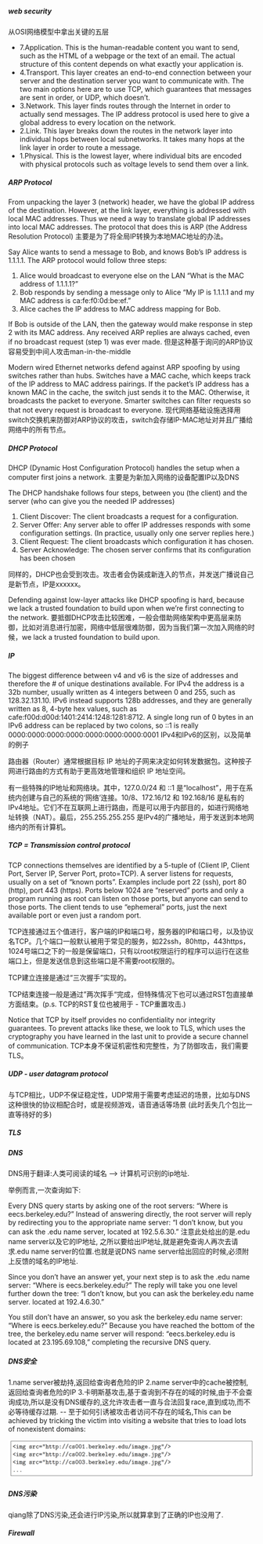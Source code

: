 ##### web security

从OSI网络模型中拿出关键的五层

- 7.Application. This is the human-readable content you want to send, such as the HTML of a webpage or the text of an email. The actual structure of this content depends on what exactly your application is.
- 4.Transport. This layer creates an end-to-end connection between your server and the destination server you want to communicate with. The two main options here are to use TCP, which guarantees that messages are sent in order, or UDP, which doesn’t. 
- 3.Network. This layer finds routes through the Internet in order to actually send messages. The IP address protocol is used here to give a global address to every location on the network. 
- 2.Link. This layer breaks down the routes in the network layer into individual hops between local subnetworks. It takes many hops at the link layer in order to route a message. 
- 1.Physical. This is the lowest layer, where individual bits are encoded with physical protocols such as voltage levels to send them over a link.

##### ARP Protocol

From unpacking the layer 3 (network) header, we have the global IP address of the destination. However, at the link layer, everything is addressed with local MAC addresses. Thus we need a way to translate global IP addresses into local MAC addresses. The protocol that does this is ARP (the Address Resolution Protocol) 主要是为了将全局IP转换为本地MAC地址的办法。

Say Alice wants to send a message to Bob, and knows Bob’s IP address is 1.1.1.1. The ARP protocol would follow three steps: 

1. Alice would broadcast to everyone else on the LAN “What is the MAC address of 1.1.1.1?”
2. Bob responds by sending a message only to Alice “My IP is 1.1.1.1 and my MAC address is ca:fe:f0:0d:be:ef.” 
3. Alice caches the IP address to MAC address mapping for Bob.

If Bob is outside of the LAN, then the gateway would make response in step 2 with its MAC address. Any received ARP replies are always cached, even if no broadcast request (step 1) was ever made. 但是这种基于询问的ARP协议容易受到中间人攻击man-in-the-middle

Modern wired Ethernet networks defend against ARP spoofing by using switches rather than hubs. Switches have a MAC cache, which keeps track of the IP address to MAC address pairings. If the packet’s IP address has a known MAC in the cache, the switch just sends it to the MAC. Otherwise, it broadcasts the packet to everyone. Smarter switches can filter requests so that not every request is broadcast to everyone. 现代网络基础设施选择用switch交换机来防御对ARP协议的攻击，switch会存储IP-MAC地址对并且广播给网络中的所有节点。

##### DHCP Protocol

DHCP (Dynamic Host Configuration Protocol) handles the setup when a computer first joins a network. 主要是为新加入网络的设备配置IP以及DNS

The DHCP handshake follows four steps, between you (the client) and the server (who can give you the needed IP addresses) 

1. Client Discover: The client broadcasts a request for a configuration.
1. Server Offer: Any server able to offer IP addresses responds with some configuration settings. (In practice, usually only one server replies here.) 
1. Client Request: The client broadcasts which configuration it has chosen. 
1. Server Acknowledge: The chosen server confirms that its configuration has been chosen

同样的，DHCP也会受到攻击。攻击者会伪装成新连入的节点，并发送广播说自己是新节点，IP是xxxxxx。

Defending against low-layer attacks like DHCP spoofing is hard, because we lack a trusted foundation to build upon when we’re first connecting to the network. 要抵御DHCP攻击比较困难，一般会借助网络架构中更高层来防御，比如对消息进行加密，网络中低层很难防御，因为当我们第一次加入网络的时候，we lack a trusted foundation to build upon.

##### IP

The biggest difference between v4 and v6 is the size of addresses and therefore the # of unique destinations available. For IPv4 the address is a 32b number, usually written as 4 integers between 0 and 255, such as 128.32.131.10. IPv6 instead supports 128b addresses, and they are generally written as 8, 4-byte hex values, such as cafe:f00d:d00d:1401:2414:1248:1281:8712. A single long run of 0 bytes in an IPv6 address can be replaced by two colons, so ::1 is really 0000:0000:0000:0000:0000:0000:0000:0001
IPv4和IPv6的区别，以及简单的例子

路由器（Router）通常根据目标 IP 地址的子网来决定如何转发数据包。这种按子网进行路由的方式有助于更高效地管理和组织 IP 地址空间。

有一些特殊的IP地址和网络块。其中，127.0.0/24 和 ::1 是“localhost”，用于在系统内创建与自己的系统的‘网络’连接。10/8、172.16/12 和 192.168/16 是私有的IPv4地址。它们不在互联网上进行路由，而是可以用于内部目的，如进行网络地址转换（NAT）。最后，255.255.255.255 是IPv4的广播地址，用于发送到本地网络内的所有计算机。

##### TCP = Transmission control protocol

TCP connections themselves are identified by a 5-tuple of (Client IP, Client Port, Server IP, Server Port, proto=TCP). A server listens for requests, usually on a set of “known ports”. Examples include port 22 (ssh), port 80 (http), port 443 (https). Ports below 1024 are “reserved” ports and only a program running as root can listen on those ports, but anyone can send to those ports. The client tends to use “ephemeral” ports, just the next available port or even just a random port. 

TCP连接通过五个值进行，客户端的IP和端口号，服务器的IP和端口号，以及协议名TCP。几个端口一般默认被用于常见的服务，如22ssh，80http，443https，1024号端口之下的一般是保留端口，只有以root权限运行的程序可以运行在这些端口上，但是发送信息到这些端口是不需要root权限的。

TCP建立连接是通过“三次握手”实现的。

TCP结束连接一般是通过”两次挥手“完成，但特殊情况下也可以通过RST包直接单方面结束。(p.s. TCP的RST复位也被用于 - TCP重置攻击.)

Notice that TCP by itself provides no confidentiality nor integrity guarantees. To prevent attacks like these, we look to TLS, which uses the cryptography you have learned in the last unit to provide a secure channel of communication. TCP本身不保证机密性和完整性，为了防御攻击，我们需要TLS。

##### UDP - user datagram protocol

与TCP相比，UDP不保证稳定性，UDP常用于需要考虑延迟的场景，比如与DNS这种很快的协议相配合时，或是视频游戏，语音通话等场景 (此时丢失几个包比一直等待好的多)

##### TLS



##### DNS

DNS用于翻译:人类可阅读的域名 --> 计算机可识别的ip地址.

举例而言,一次查询如下:

Every DNS query starts by asking one of the root servers: “Where is eecs.berkeley.edu?” Instead of answering directly, the root server will reply by redirecting you to the appropriate name server: “I don’t know, but you can ask the .edu name server, located at 192.5.6.30.” 注意此处给出的是.edu name server以及它的IP地址, 之所以要给出IP地址,就是避免查询人再次去请求.edu name server的位置.也就是说DNS name server给出回应的时候,必须附上反馈的域名的IP地址.

Since you don’t have an answer yet, your next step is to ask the .edu name server: “Where is eecs.berkeley.edu?” The reply will take you one level further down the tree: “I don’t know, but you can ask the berkeley.edu name server. located at 192.4.6.30.” 

You still don’t have an answer, so you ask the berkeley.edu name server: “Where is eecs.berkeley.edu?” Because you have reached the bottom of the tree, the berkeley.edu name server will respond: “eecs.berkeley.edu is located at 23.195.69.108,” completing the recursive DNS query. 

##### DNS安全

1.name server被劫持,返回给查询者危险的IP
2.name server中的cache被控制,返回给查询者危险的IP
3.卡明斯基攻击,基于查询到不存在的域的时候,由于不会查询成功,所以是没有DNS缓存的,这允许攻击者一直与合法回复race,直到成功,而不必等待缓存过期. -- 至于如何引诱被攻击者访问不存在的域名,This can be achieved by tricking the victim into visiting a website that tries to load lots of nonexistent domains:

![image-20240124100837147](https://raw.githubusercontent.com/sunmiao0301/Public-Pic-Bed/main/imgfromPicGO/202401241008198.png)

##### DNS污染

qiang除了DNS污染,还会进行IP污染,所以就算拿到了正确的IP也没用了.

##### Firewall

